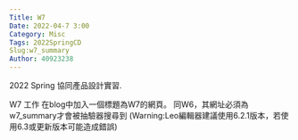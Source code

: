 ```yaml
---
Title: W7
Date: 2022-04-7 3:00
Category: Misc
Tags: 2022SpringCD    
Slug:w7_summary
Author: 40923238
---
```


2022 Spring 協同產品設計實習.

<!-- PELICAN_END_SUMMARY -->

W7 工作
在blog中加入一個標題為W7的網頁。
同W6，其網址必須為w7_summary才會被抽驗器搜尋到
(Warning:Leo編輯器建議使用6.2.1版本，若使用6.3或更新版本可能造成錯誤)
